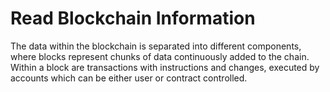 # Read Blockchain Information

The data within the blockchain is separated into different components, where blocks represent chunks of data continuously added to the chain. Within a block are transactions with instructions and changes, executed by accounts which can be either user or contract controlled.

####
